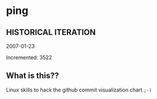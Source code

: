 # ping

## HISTORICAL ITERATION
2007-01-23

Incremented: 3522

## What is this?? 
Linux skills to hack the github commit visualization chart `;-)`
